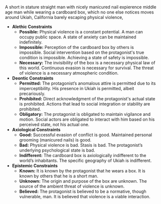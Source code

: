 A short in stature straight man with nicely manicured nail expierence middle age man while wearing a cardboard box, which no one else notices moves around Ukiah, California barely escaping physical violence,

- **Alethic Constraints**
  - **Possible:** Physical violence is a constant potential. A man can occupy public space. A state of anxiety can be maintained indefinitely.
  - **Impossible:** Perception of the cardboard box by others is impossible. Social intervention based on the protagonist's true condition is impossible. Achieving a state of safety is impossible.
  - **Necessary:** The invisibility of the box is a necessary physical law of this world. Continuous evasion is necessary for survival. The threat of violence is a necessary atmospheric condition.
- **Deontic Constraints**
  - **Permitted:** The protagonist’s anomalous attire is permitted due to its imperceptibility. His presence in Ukiah is permitted, albeit precariously.
  - **Prohibited:** Direct acknowledgment of the protagonist's actual state is prohibited. Actions that lead to social integration or stability are prohibited.
  - **Obligatory:** The protagonist is obligated to maintain vigilance and motion. Social actors are obligated to interact with him based on his perceived state, not his actual one.
- **Axiological Constraints**
  - **Good:** Successful evasion of conflict is good. Maintained personal grooming (manicured nails) is good.
  - **Bad:** Physical violence is bad. Stasis is bad. The protagonist’s underlying psychological state is bad.
  - **Indifferent:** The cardboard box is axiologically indifferent to the world’s inhabitants. The specific geography of Ukiah is indifferent.
- **Epistemic Constraints**
  - **Known:** It is known by the protagonist that he wears a box. It is known by others that he is a short man.
  - **Unknown:** The origin and purpose of the box are unknown. The source of the ambient threat of violence is unknown.
  - **Believed:** The protagonist is believed to be a normative, though vulnerable, man. It is believed that violence is a viable interaction.
